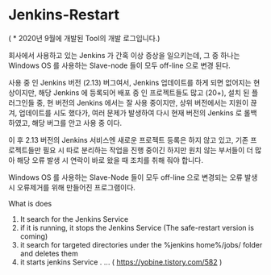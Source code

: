 # Jenkins-Restart 
 
( * 2020년 9월에 개발된 Tool의 개발 로그입니다.)

회사에서 사용하고 있는 Jenkins 가 간혹 이상 증상을 일으키는데, 그 중 하나는 Windows OS 를 사용하는 Slave-node 들이 모두 off-line 으로 변경 된다.

사용 중 인 Jenkins 버전 (2.13) 버그여서, Jenkins 업데이트를 하게 되면 없어지는 현상이지만, 해당 Jenkins 에 등록되어 배포 중 인 프로젝트들도 많고 (20+), 설치 된 플러그인들 중, 현 버전의 Jenkins 에서는 잘 사용 중이지만, 상위 버전에서는 지원이 끊겨, 업데이트를 시도 했다가, 여러 문제가 발생하여 다시 현재 버전의 Jenkins 로 롤백하였고, 해당 버그를 안고 사용 중 이다.

이 후 2.13 버전의 Jenkins 서비스엔 새로운 프로젝트 등록은 하지 않고 있고, 기존 프로젝트들만 필요 시 따로 분리하는 작업을 진행 중이긴 하지만 원치 않는 부서들이 더 많아 해당 오류 발생 시 연락이 바로 왔을 때 조치를 취해 줘야 합니다.

Windows OS 를 사용하는 Slave-Node 들이 모두 off-line 으로 변경되는 오류 발생 시 오류제거를 위해 만들어진 프로그램이다.

What is does
1. It search for the Jenkins Service
2. if it is running, it stops the Jenkins Service (The safe-restart version is coming)
3. it search for targeted directories under the %jenkins home%/jobs/ folder and deletes them
4. it starts jenkins Service . ... ( https://yobine.tistory.com/582 )

